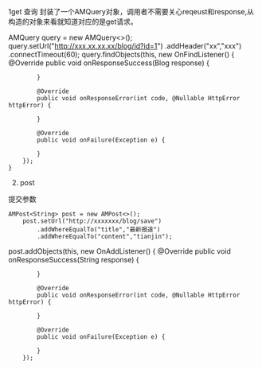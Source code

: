 
1get 查询
封装了一个AMQuery对象，调用者不需要关心reqeust和response,从构造的对象来看就知道对应的是get请求。

  AMQuery<Blog> query = new AMQuery<>();
        query.setUrl("http://xxx.xx.xx.xx/blog/id?id=1")
             .addHeader("xx","xxx")
             .connectTimeout(60);
        query.findObjects(this, new OnFindListener<Blog>() {
            @Override
            public void onResponseSuccess(Blog response) {
                
            }

            @Override
            public void onResponseError(int code, @Nullable HttpError httpError) {
                
            }

            @Override
            public void onFailure(Exception e) {
               
            }
        });
    }
    
   2. post
   
   提交参数
   
    AMPost<String> post = new AMPost<>();
        post.setUrl("http://xxxxxxx/blog/save")
            .addWhereEqualTo("title","最新报道")
            .addWhereEqualTo("content","tianjin");
            
   post.addObjects(this, new OnAddListener<String>() {
            @Override
            public void onResponseSuccess(String response) {
                
            }

            @Override
            public void onResponseError(int code, @Nullable HttpError httpError) {
               
            }

            @Override
            public void onFailure(Exception e) {
                
            }
        });
